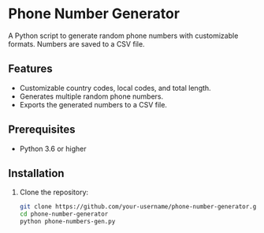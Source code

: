 # Phone Number Generator

A Python script to generate random phone numbers with customizable formats. Numbers are saved to a CSV file.

## Features
- Customizable country codes, local codes, and total length.
- Generates multiple random phone numbers.
- Exports the generated numbers to a CSV file.

## Prerequisites
- Python 3.6 or higher

## Installation
1. Clone the repository:
   ```bash
   git clone https://github.com/your-username/phone-number-generator.git
   cd phone-number-generator
   python phone-numbers-gen.py
